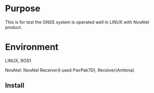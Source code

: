 # Purpose
This is for test the GNSS system is operated well in LINUX with NovAtel product.


# Environment
LINUX, ROS1

NovAtel: NovAtel Receiver(I used PwrPak7D), Receiver(Anttena)


## Install 

